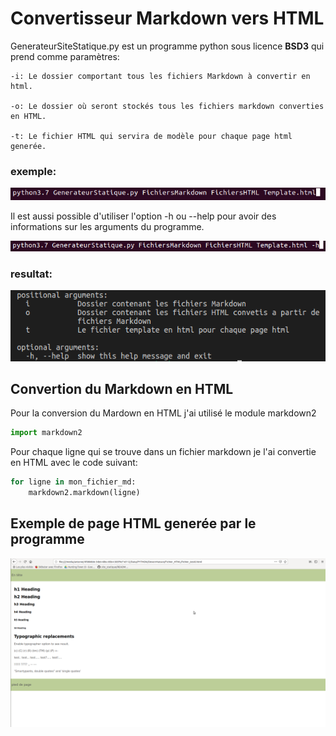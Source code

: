 # Convertisseur Markdown vers HTML

 GenerateurSiteStatique.py est un programme python sous licence **BSD3** qui prend comme paramètres:

    -i: Le dossier comportant tous les fichiers Markdown à convertir en html.

    -o: Le dossier où seront stockés tous les fichiers markdown converties en HTML.

    -t: Le fichier HTML qui servira de modèle pour chaque page html generée.

###  **exemple:**

![](/images_readme/parametres.png)

Il est aussi possible d'utiliser l'option -h ou --help pour avoir des informations sur les arguments du programme.

![](/images_readme/help1.png)

### **resultat:**

![](/images_readme/help.png)

## Convertion du Markdown en HTML

Pour la conversion du Mardown en HTML j'ai utilisé le module markdown2

```python
import markdown2
```

Pour chaque ligne qui se trouve dans un fichier markdown je l'ai convertie en HTML avec le code suivant:

```python
for ligne in mon_fichier_md:
    markdown2.markdown(ligne)
```

## Exemple de page HTML generée par le programme

![](/images_readme/exemple.png)